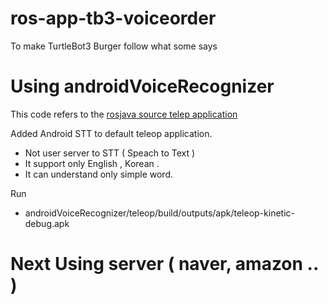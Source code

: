 # ros-app-tb3-voiceorder
To make TurtleBot3 Burger follow what some says

# Using androidVoiceRecognizer
This code refers to the [rosjava source telep application](https://github.com/rosjava/android_apps)

Added Android STT to default teleop application. 
- Not user server to STT ( Speach to Text ) 
- It support only English , Korean .
- It can understand only simple word.

Run
- androidVoiceRecognizer/teleop/build/outputs/apk/teleop-kinetic-debug.apk

# Next Using server ( naver, amazon .. )
  
